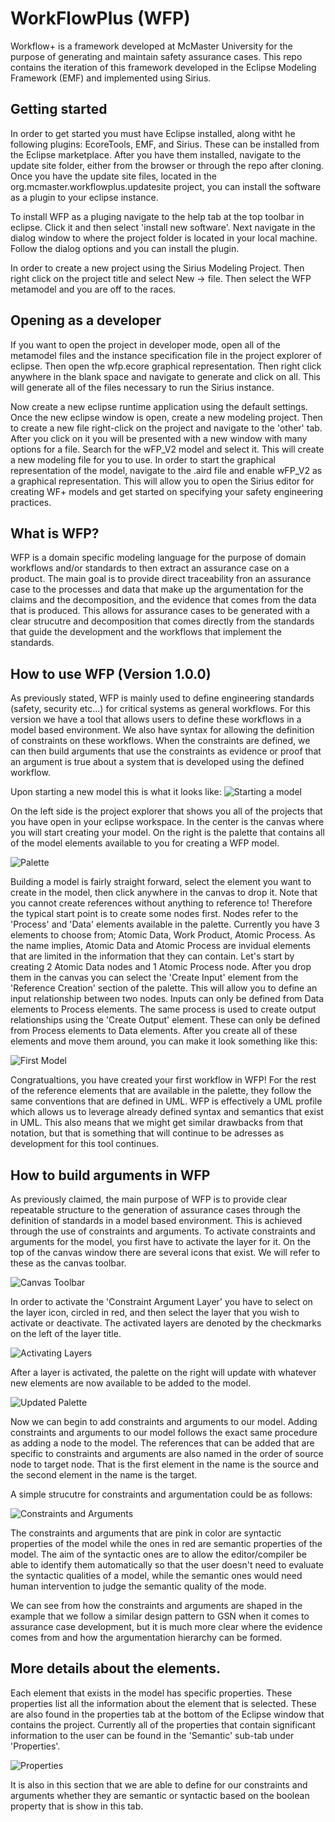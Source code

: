 # WorkFlowPlus (WFP)
Workflow+ is a framework developed at McMaster University for the purpose of generating and maintain safety assurance cases. This repo contains the iteration of this framework developed in the Eclipse Modeling Framework (EMF) and implemented using Sirius. 

## Getting started

In order to get started you must have Eclipse installed, along witht he following plugins: EcoreTools, EMF, and Sirius. These can be installed from the Eclipse marketplace. After you have them installed, navigate to the update site folder, either from the browser or through the repo after cloning. Once you have the update site files, located in the org.mcmaster.workflowplus.updatesite project, you can install the software as a plugin to your eclipse instance. 

To install WFP as a pluging navigate to the help tab at the top toolbar in eclipse. Click it and then select 'install new software'. Next navigate in the dialog window to where the project folder is located in your local machine. Follow the dialog options and you can install the plugin. 

In order to create a new project using the Sirius Modeling Project. Then right click on the project title and select New -> file. Then select the WFP metamodel and you are off to the races.

## Opening as a developer
If you want to open the project in developer mode, open all of the metamodel files and the instance specification file in the project explorer of eclipse. Then open the wfp.ecore graphical representation. Then right click anywhere in the blank space and navigate to generate and click on all. This will generate all of the files necessary to run the Sirius instance. 

Now create a new eclipse runtime application using the default settings. Once the new eclipse window is open, create a new modeling project. Then to create a new file right-click on the project and navigate to the 'other' tab. After you click on it you will be presented with a new window with many options for a file. Search for the wFP_V2 model and select it. This will create a new modeling file for you to use. In order to start the graphical representation of the model, navigate to the .aird file and enable wFP_V2 as a graphical representation. This will allow you to open the Sirius editor for creating WF+ models and get started on specifying your safety engineering practices.

## What is WFP?

WFP is a domain specific modeling language for the purpose of domain workflows and/or standards to then extract an assurance case on a product. The main goal is to provide direct traceability fron an assurance case to the processes and data that make up the argumentation for the claims and the decomposition, and the evidence that comes from the data that is produced. This allows for assurance cases to be generated with a clear strucutre and decomposition that comes directly from the standards that guide the development and the workflows that implement the standards.

## How to use WFP (Version 1.0.0)

As previously stated, WFP is mainly used to define engineering standards (safety, security etc...) for critical systems as general workflows. For this version we have a tool that allows users to define these workflows in a model based environment. We also have syntax for allowing the definition of constraints on these workflows. When the constraints are defined, we can then build arguments that use the constraints as evidence or proof that an argument is true about a system that is developed using the defined workflow.

Upon starting a new model this is what it looks like:
![Starting a model](https://github.com/t-chiang/WorkFlowPlus/blob/master/Documentation/Starting_new_model.png)

On the left side is the project explorer that shows you all of the projects that you have open in your eclipse workspace. In the center is the canvas where you will start creating your model. On the right is the palette that contains all of the model elements available to you for creating a WFP model.

![Palette](https://github.com/t-chiang/WorkFlowPlus/blob/master/Documentation/Palette_elements.png)

Building a model is fairly straight forward, select the element you want to create in the model, then click anywhere in the canvas to drop it. Note that you cannot create references without anything to reference to! Therefore the typical start point is to create some nodes first. Nodes refer to the 'Process' and 'Data' elements available in the palette. Currently you have 3 elements to choose from; Atomic Data, Work Product, Atomic Process. As the name implies, Atomic Data and Atomic Process are invidual elements that are limited in the information that they can contain. Let's start by creating 2 Atomic Data nodes and 1 Atomic Process node. After you drop them in the canvas you can select the 'Create Input' element from the 'Reference Creation' section of the palette. This will allow you to define an input relationship between two nodes. Inputs can only be defined from Data elements to Process elements. The same process is used to create output relationships using the 'Create Output' element. These can only be defined from Process elements to Data elements. After you create all of these elements and move them around, you can make it look something like this:

![First Model](https://github.com/t-chiang/WorkFlowPlus/blob/master/Documentation/First_model.png)

Congratualtions, you have created your first workflow in WFP! For the rest of the reference elements that are available in the palette, they follow the same conventions that are defined in UML. WFP is effectively a UML profile which allows us to leverage already defined syntax and semantics that exist in UML. This also means that we might get similar drawbacks from that notation, but that is something that will continue to be adresses as development for this tool continues.

## How to build arguments in WFP

As previously claimed, the main purpose of WFP is to provide clear repeatable structure to the generation of assurance cases through the definition of standards in a model based environment. This is achieved through the use of constraints and arguments. To activate constraints and arguments for the model, you first have to activate the layer for it. On the top of the canvas window there are several icons that exist. We will refer to these as the canvas toolbar.

![Canvas Toolbar](https://github.com/t-chiang/WorkFlowPlus/blob/master/Documentation/Canvas_toolbar.png)

In order to activate the 'Constraint Argument Layer' you have to select on the layer icon, circled in red, and then select the layer that you wish to activate or deactivate. The activated layers are denoted by the checkmarks on the left of the layer title.

![Activating Layers](https://github.com/t-chiang/WorkFlowPlus/blob/master/Documentation/Activating_layers.png)

After a layer is activated, the palette on the right will update with whatever new elements are now available to be added to the model.

![Updated Palette](https://github.com/t-chiang/WorkFlowPlus/blob/master/Documentation/Updated_palette.png)

Now we can begin to add constraints and arguments to our model. Adding constraints and arguments to our model follows the exact same procedure as adding a node to the model. The references that can be added that are specific to constraints and arguments are also named in the order of source node to target node. That is the first element in the name is the source and the second element in the name is the target.

A simple strucutre for constraints and argumentation could be as follows:

![Constraints and Arguments](https://github.com/t-chiang/WorkFlowPlus/blob/master/Documentation/Constraints_Arguments.png)

The constraints and arguments that are pink in color are syntactic properties of the model while the ones in red are semantic properties of the model. The aim of the syntactic ones are to allow the editor/compiler be able to identify them automatically so that the user doesn't need to evaluate the syntactic qualities of a model, while the semantic ones would need human intervention to judge the semantic quality of the mode.

We can see from how the constraints and arguments are shaped in the example that we follow a similar design pattern to GSN when it comes to assurance case development, but it is much more clear where the evidence comes from and how the argumentation hierarchy can be formed.

## More details about the elements.

Each element that exists in the model has specific properties. These properties list all the information about the element that is selected. These are also found in the properties tab at the bottom of the Eclipse window that contains the project. Currently all of the properties that contain significant information to the user can be found in the 'Semantic' sub-tab under 'Properties'.

![Properties](https://github.com/t-chiang/WorkFlowPlus/blob/master/Documentation/Properties.png)

It is also in this section that we are able to define for our constraints and arguments whether they are semantic or syntactic based on the boolean property that is show in this tab.